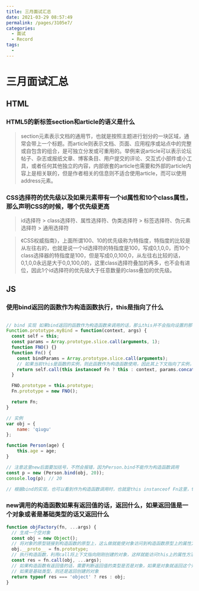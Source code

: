 ```yaml
---
title: 三月面试汇总
date: 2021-03-29 08:57:49
permalink: /pages/3105e7/
categories:
  - 面试
  - Record
tags:
  - 
---
```


# 三月面试汇总

## HTML

### HTML5的新标签section和article的语义是什么

> section元素表示文档的通用节，也就是按照主题进行划分的一块区域，通常会带上一个标题。而article则表示文档、页面、应用程序或站点中的完整或自包含的组合，是可独立分发或可重用的。举例来说article可以表示论坛帖子、杂志或报纸文章、博客条目、用户提交的评论、交互式小部件或小工具，或者任何其他独立的内容，内部嵌套的article也需要和外部的article内容上是相关联的，但是作者相关的信息则不适合使用article，而可以使用address元素。

### CSS选择符的优先级以及如果元素带有一个id属性和10个class属性，那么声明CSS的时候，哪个优先级更高

> id选择符 > class选择符、属性选择符、伪类选择符 > 标签选择符、伪元素选择符 > 通用选择符

> 《CSS权威指南》，上面所谓100、10的优先级称为特指度，特指度的比较是从左往右的，也就是说一个id选择符的特指度是100，写成0,1,0,0，而10个class选择器的特指度是100，但是写成0,0,100,0，从左往右比较的话，0,1,0,0永远是大于0,0,100,0的，这里class选择符叠加的再多，也不会有进位，因此1个id选择符的优先级大于任意数量的class叠加的优先级。

## JS

### 使用bind返回的函数作为构造函数执行，this是指向了什么

```javascript

// bind 实现 如果bind返回的函数作为构造函数来调用的话，那么this并不会指向设置的那个this，而是指向了构造函数的实例。
Function.prototype.myBind = function(context, args) {
  const self = this;
  const params = Array.prototype.slice.call(arguments, 1);
  function FNO() {}
  function Fn() {
    const bindParams = Array.prototype.slice.call(arguments);
    // 如果当前this是函数的实例，则此函数作为构造函数使用，因此其上下文指向了实例，否则的话其上下文就是指定的context
    return self.call(this instanceof Fn ? this : context, params.concat(bindParams));
  }

  FNO.prototype = this.prototype;
  Fn.prototype = new FNO();

  return Fn;
}

// 实例
var obj = {
    name: 'qiugu'
};

function Person(age) {
    this.age = age;
}

// 注意这里new后面要加括号，不然会报错，因为Person.bind不能作为构造函数调用
const p = new (Person.bind(obj, 20));
console.log(p); // 20

// 根据bind的实现，也可以看到作为构造函数调用时，也就是this instanceof Fn这里，this就指向了构造函数的实例了。
```

### new调用的构造函数如果有返回值的话，返回什么，如果返回值是一个对象或者是基础类型的话又返回什么

```javascript
function objFactory(fn, ...args) {
  // 生成一个空对象
  const obj = new Object();
  // 将对象的原型链接到构造函数的原型上，这么做就能使对象访问到构造函数原型上的属性方法
  obj.__proto__ = fn.prototype;
  // 执行构造函数，利用call将上下文指向刚刚创建的对象，这样就能访问this上的属性方法
  const res = fn.call(obj, ...args);
  // 如果构造函数有返回值的话，需要判断返回值的类型是否是对象，如果是对象就返回这个对象
  // 如果是基础类型，则还是返回创建的对象
  return typeof res === 'object' ? res : obj;
}
```